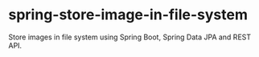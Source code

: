 # spring-store-image-in-file-system
Store images in file system using Spring Boot, Spring Data JPA and REST API.
